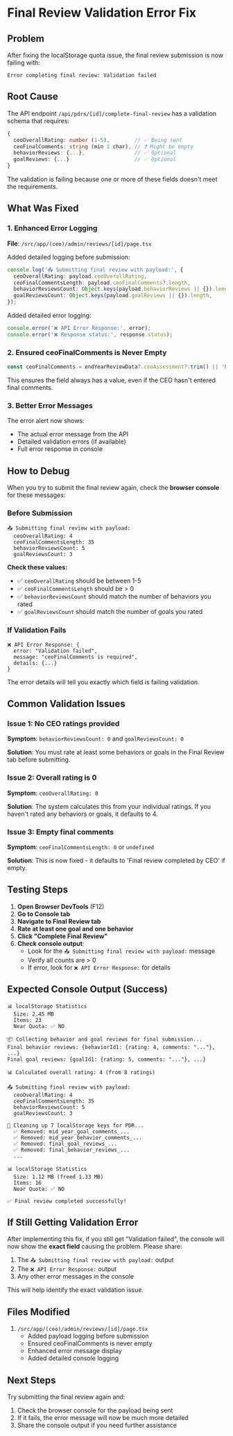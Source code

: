 # Final Review Validation Error Fix

## Problem
After fixing the localStorage quota issue, the final review submission is now failing with:
```
Error completing final review: Validation failed
```

## Root Cause
The API endpoint `/api/pdrs/[id]/complete-final-review` has a validation schema that requires:

```typescript
{
  ceoOverallRating: number (1-5),        // ✅ Being sent
  ceoFinalComments: string (min 1 char), // ❓ Might be empty
  behaviorReviews: {...},                // ✅ Optional
  goalReviews: {...}                     // ✅ Optional
}
```

The validation is failing because one or more of these fields doesn't meet the requirements.

## What Was Fixed

### 1. Enhanced Error Logging
**File**: `/src/app/(ceo)/admin/reviews/[id]/page.tsx`

Added detailed logging before submission:
```typescript
console.log('📤 Submitting final review with payload:', {
  ceoOverallRating: payload.ceoOverallRating,
  ceoFinalCommentsLength: payload.ceoFinalComments?.length,
  behaviorReviewsCount: Object.keys(payload.behaviorReviews || {}).length,
  goalReviewsCount: Object.keys(payload.goalReviews || {}).length,
});
```

Added detailed error logging:
```typescript
console.error('❌ API Error Response:', error);
console.error('❌ Response status:', response.status);
```

### 2. Ensured ceoFinalComments is Never Empty
```typescript
const ceoFinalComments = endYearReviewData?.ceoAssessment?.trim() || 'Final review completed by CEO';
```

This ensures the field always has a value, even if the CEO hasn't entered final comments.

### 3. Better Error Messages
The error alert now shows:
- The actual error message from the API
- Detailed validation errors (if available)
- Full error response in console

## How to Debug

When you try to submit the final review again, check the **browser console** for these messages:

### Before Submission
```
📤 Submitting final review with payload:
  ceoOverallRating: 4
  ceoFinalCommentsLength: 35
  behaviorReviewsCount: 5
  goalReviewsCount: 3
```

**Check these values:**
- ✅ `ceoOverallRating` should be between 1-5
- ✅ `ceoFinalCommentsLength` should be > 0
- ✅ `behaviorReviewsCount` should match the number of behaviors you rated
- ✅ `goalReviewsCount` should match the number of goals you rated

### If Validation Fails
```
❌ API Error Response: {
  error: "Validation failed",
  message: "ceoFinalComments is required",
  details: {...}
}
```

The error details will tell you exactly which field is failing validation.

## Common Validation Issues

### Issue 1: No CEO ratings provided
**Symptom**: `behaviorReviewsCount: 0` and `goalReviewsCount: 0`

**Solution**: You must rate at least some behaviors or goals in the Final Review tab before submitting.

### Issue 2: Overall rating is 0
**Symptom**: `ceoOverallRating: 0`

**Solution**: The system calculates this from your individual ratings. If you haven't rated any behaviors or goals, it defaults to 4.

### Issue 3: Empty final comments
**Symptom**: `ceoFinalCommentsLength: 0` or `undefined`

**Solution**: This is now fixed - it defaults to 'Final review completed by CEO' if empty.

## Testing Steps

1. **Open Browser DevTools** (F12)
2. **Go to Console tab**
3. **Navigate to Final Review tab**
4. **Rate at least one goal and one behavior**
5. **Click "Complete Final Review"**
6. **Check console output**:
   - Look for the `📤 Submitting final review with payload:` message
   - Verify all counts are > 0
   - If error, look for `❌ API Error Response:` for details

## Expected Console Output (Success)

```
📊 localStorage Statistics
  Size: 2.45 MB
  Items: 23
  Near Quota: ✅ NO

📦 Collecting behavior and goal reviews for final submission...
Final behavior reviews: {behaviorId1: {rating: 4, comments: "..."}, ...}
Final goal reviews: {goalId1: {rating: 5, comments: "..."}, ...}

📊 Calculated overall rating: 4 (from 8 ratings)

📤 Submitting final review with payload:
  ceoOverallRating: 4
  ceoFinalCommentsLength: 35
  behaviorReviewsCount: 5
  goalReviewsCount: 3

🧹 Cleaning up 7 localStorage keys for PDR...
  ✅ Removed: mid_year_goal_comments_...
  ✅ Removed: mid_year_behavior_comments_...
  ✅ Removed: final_goal_reviews_...
  ✅ Removed: final_behavior_reviews_...
  ...

📊 localStorage Statistics
  Size: 1.12 MB (freed 1.33 MB)
  Items: 16
  Near Quota: ✅ NO

✅ Final review completed successfully!
```

## If Still Getting Validation Error

After implementing this fix, if you still get "Validation failed", the console will now show the **exact field** causing the problem. Please share:

1. The `📤 Submitting final review with payload:` output
2. The `❌ API Error Response:` output
3. Any other error messages in the console

This will help identify the exact validation issue.

## Files Modified

1. `/src/app/(ceo)/admin/reviews/[id]/page.tsx`
   - Added payload logging before submission
   - Ensured ceoFinalComments is never empty
   - Enhanced error message display
   - Added detailed console logging

## Next Steps

Try submitting the final review again and:
1. Check the browser console for the payload being sent
2. If it fails, the error message will now be much more detailed
3. Share the console output if you need further assistance


